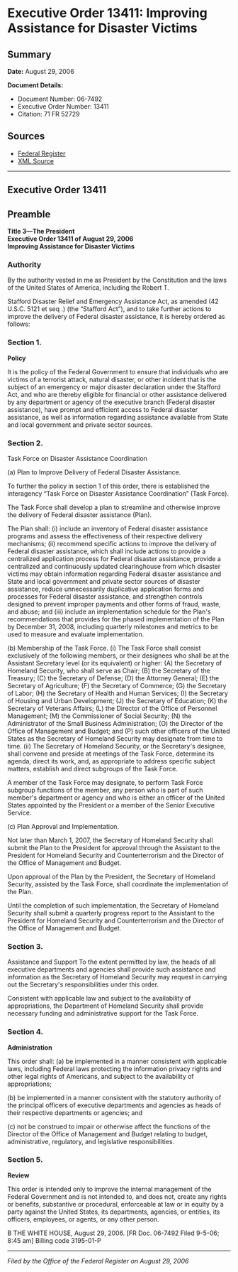 # Executive Order 13411: Improving Assistance for Disaster Victims

## Summary

**Date:** August 29, 2006

**Document Details:**
- Document Number: 06-7492
- Executive Order Number: 13411
- Citation: 71 FR 52729

## Sources
- [Federal Register](https://www.federalregister.gov/documents/2006/09/06/06-7492/improving-assistance-for-disaster-victims)
- [XML Source](https://www.federalregister.gov/documents/full_text/xml/2006/09/06/06-7492.xml)

---

## Executive Order 13411

## Preamble

**Title 3—The President**  
**Executive Order 13411 of August 29, 2006**  
**Improving Assistance for Disaster Victims**

### Authority

By the authority vested in me as President by the Constitution and the laws of the United States of America, including the Robert T.

Stafford Disaster Relief and Emergency Assistance Act, as amended (42 U.S.C. 5121 
et seq
.) (the “Stafford Act”), and to take further actions to improve the delivery of Federal disaster assistance, it is hereby ordered as follows:
### Section 1.

**Policy**

It is the policy of the Federal Government to ensure that individuals who are victims of a terrorist attack, natural disaster, or other incident that is the subject of an emergency or major disaster declaration under the Stafford Act, and who are thereby eligible for financial or other assistance delivered by any department or agency of the executive branch (Federal disaster assistance), have prompt and efficient access to Federal disaster assistance, as well as information regarding assistance available from State and local government and private sector sources. 
### Section 2.

Task Force on Disaster Assistance Coordination

(a) Plan to Improve Delivery of Federal Disaster Assistance.

To further the policy in section 1 of this order, there is established the interagency “Task Force on Disaster Assistance Coordination” (Task Force).

The Task Force shall develop a plan to streamline and otherwise improve the delivery of Federal disaster assistance (Plan).

The Plan shall:
    (i) include an inventory of Federal disaster assistance programs and assess the effectiveness of their respective delivery mechanisms;
    (ii) recommend specific actions to improve the delivery of Federal disaster assistance, which shall include actions to provide a centralized application process for Federal disaster assistance, provide a centralized and continuously updated clearinghouse from which disaster victims may obtain information regarding Federal disaster assistance and State and local government and private sector sources of disaster assistance, reduce unnecessarily duplicative application forms and processes for Federal disaster assistance, and strengthen controls designed to prevent improper payments and other forms of fraud, waste, and abuse; and
    (iii) include an implementation schedule for the Plan's recommendations that provides for the phased implementation of the Plan by December 31, 2008, including quarterly milestones and metrics to be used to measure and evaluate implementation.

(b) Membership of the Task Force. (i) The Task Force shall consist exclusively of the following members, or their designees who shall be at the Assistant Secretary level (or its equivalent) or higher:
(A) the Secretary of Homeland Security, who shall serve as Chair; 
(B) the Secretary of the Treasury; 
(C) the Secretary of Defense; 
(D) the Attorney General; 
(E) the Secretary of Agriculture; 
(F) the Secretary of Commerce; 
(G) the Secretary of Labor;
(H) the Secretary of Health and Human Services;
    (I) the Secretary of Housing and Urban Development; 
(J) the Secretary of Education; 
(K) the Secretary of Veterans Affairs; 
(L) the Director of the Office of Personnel Management;
(M) the Commissioner of Social Security;
(N) the Administrator of the Small Business Administration; 
(O) the Director of the Office of Management and Budget; and 
(P) such other officers of the United States as the Secretary of Homeland Security may designate from time to time.
    (ii) The Secretary of Homeland Security, or the Secretary's designee, shall convene and preside at meetings of the Task Force, determine its agenda, direct its work, and, as appropriate to address specific subject matters, establish and direct subgroups of the Task Force.

A member of the Task Force may designate, to perform Task Force subgroup functions of the member, any person who is part of such member's department or agency and who is either an officer of the United States appointed by the President or a member of the Senior Executive Service.

(c) Plan Approval and Implementation.

Not later than March 1, 2007, the Secretary of Homeland Security shall submit the Plan to the President for approval through the Assistant to the President for Homeland Security and Counterterrorism and the Director of the Office of Management and Budget.

Upon approval of the Plan by the President, the Secretary of Homeland Security, assisted by the Task Force, shall coordinate the implementation of the Plan.

Until the completion of such implementation, the Secretary of Homeland Security shall submit a quarterly progress report to the Assistant to the President for Homeland Security and Counterterrorism and the Director of the Office of Management and Budget.
### Section 3.

Assistance and Support
To the extent permitted by law, the heads of all executive departments and agencies shall provide such assistance and information as the Secretary of Homeland Security may request in carrying out the Secretary's responsibilities under this order.

Consistent with applicable law and subject to the availability of appropriations, the Department of Homeland Security shall provide necessary funding and administrative support for the Task Force.
### Section 4.

**Administration**

This order shall: (a) be implemented in a manner consistent with applicable laws, including Federal laws protecting the information privacy rights and other legal rights of Americans, and subject to the availability of appropriations;

(b) be implemented in a manner consistent with the statutory authority of the principal officers of executive departments and agencies as heads of their respective departments or agencies; and

(c) not be construed to impair or otherwise affect the functions of the Director of the Office of Management and Budget relating to budget, administrative, regulatory, and legislative responsibilities.
### Section 5.

**Review**

This order is intended only to improve the internal management of the Federal Government and is not intended to, and does not, create any rights or benefits, substantive or procedural, enforceable 
at law or in equity by a party against the United States, its departments, agencies, or entities, its officers, employees, or agents, or any other person.

B
THE WHITE HOUSE,
August 29, 2006.
[FR Doc. 06-7492
Filed 9-5-06; 8:45 am]
Billing code 3195-01-P

---

*Filed by the Office of the Federal Register on August 29, 2006*
